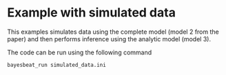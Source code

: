 # Example with simulated data

This examples simulates data using the complete model (model 2 from the paper)
and then performs inference using the analytic model (model 3).

The code can be run using the following command

```bash
bayesbeat_run simulated_data.ini
```

